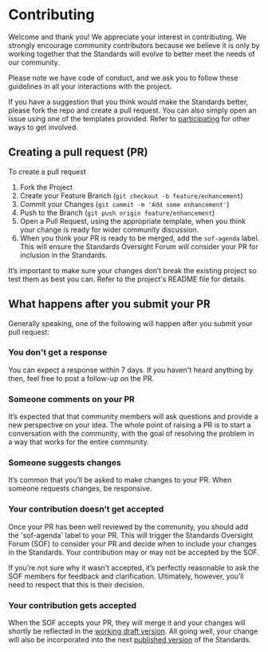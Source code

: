 # Contributing

Welcome and thank you! We appreciate your interest in contributing. We strongly encourage community contributors because we believe it is only by working together that the Standards will evolve to better meet the needs of our community.

Please note we have code of conduct, and we ask you to follow these guidelines in all your interactions with the project.

If you have a suggestion that you think would make the Standards better, please fork the repo and create a pull request. You can also simply open an issue using one of the templates provided. Refer to [participating](http://localhost:3000/community/get-involved/03.2-contributing) for other ways to get involved.

## Creating a pull request (PR)

To create a pull request

1. Fork the Project
2. Create your Feature Branch (`git checkout -b feature/enhancement`)
3. Commit your Changes (`git commit -m 'Add some enhancement'`)
4. Push to the Branch (`git push origin feature/enhancement`)
5. Open a Pull Request, using the appropriate template, when you think your change is ready for wider community discussion.
6. When you think your PR is ready to be merged, add the `sof-agenda` label. This will ensure the Standards Oversight Forum will consider your PR for inclusion in the Standards.

It’s important to make sure your changes don’t break the existing project so test them as best you can. Refer to the project's README file for details.

## What happens after you submit your PR

Generally speaking, one of the following will happen after you submit your pull request:

### You don't get a response

You can expect a response within 7 days. If you haven't heard anything by then, feel free to post a follow-up on the PR.

### Someone comments on your PR

It’s expected that that community members will ask questions and provide a new perspective on your idea. The whole point of raising a PR is to start a conversation with the community, with the goal of resolving the problem in a way that works for the entire community.

### Someone suggests changes

It’s common that you’ll be asked to make changes to your PR. When someone requests changes, be responsive.

### Your contribution doesn’t get accepted

Once your PR has been well reviewed by the community, you should add the 'sof-agenda' label to your PR. This will trigger the Standards Oversight Forum (SOF) to consider your PR and decide when to include your changes in the Standards. Your contribution may or may not be accepted by the SOF.

If you’re not sure why it wasn’t accepted, it’s perfectly reasonable to ask the SOF members for feedback and clarification. Ultimately, however, you’ll need to respect that this is their decision.

### Your contribution gets accepted

When the SOF accepts your PR, they will merge it and your changes will shortly be reflected in the [working draft version](https://apistandards.digital.health.nz/). All going well, your change will also be incorporated into the next [published version](https://apistandards.digital.health.nz/latest) of the Standards.
